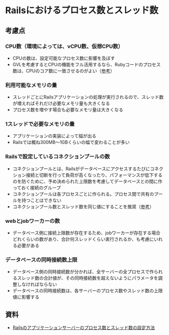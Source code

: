 # Railsにおけるプロセス数とスレッド数

## 考慮点
### CPU数（環境によっては、vCPU数、仮想CPU数）
- CPUの数は、設定可能なプロセス数に影響を及ぼす
- GVLを考慮するとCPUの機能をフル活用するなら、Rubyコードのプロセス数は、CPUのコア数に一致させるのがよい（[参考](https://devcenter.heroku.com/articles/deploying-rails-applications-with-the-puma-web-server#process-count-value)）


### 利用可能なメモリの量
- スレッドごとにRailsアプリケーションの処理が実行されるので、スレッド数が増えればそれだけ必要なメモリ量も大きくなる
- プロセス数を増やす場合も必要なメモリ量は大きくなる

### 1スレッドで必要なメモリの量
- アプリケーションの実装によって幅が出る
- Railsでは概ね300MB〜1GBくらいの幅で変わることが多い

### Railsで設定しているコネクションプールの数
- コネクションプールとは、Railsがデータベースにアクセスするたびにコネクション接続と切断を行って負荷が高くなったり、パフォーマンスが低下するのを防ぐために、予め決められた上限数を考慮してデータベースとの間に作っておく接続のグループ
- コネクションプールは各プロセスごとに作られる。プロセス間で共有のプールを持つことはできない
- コネクションプール数とスレッド数を同じ値にすることを推奨（[参考](https://devcenter.heroku.com/articles/concurrency-and-database-connections#threaded-servers)）
### webとjobワーカーの数
- データベース側に接続上限数が存在するため、jobワーカーが存在する場合どれくらいの数があり、合計何スレッドくらい実行されるか、も考慮にいれる必要がある
### データベースの同時接続数上限
- データベース側の同時接続数が分かれば、全サーバーの全プロセスで作られるスレッド数の合計値が、その同時接続数を超えないようにパラメータを調整しなければならない
- データベースの同時接続数は、各サーバーのプロセス数やスレッド数の上限値に影響する

## 資料
- [Railsのアプリケーションサーバーのプロセス数とスレッド数の設定方法](https://tech-book.precena.co.jp/software/backend/ruby-on-rails/rails-process-and-thread)